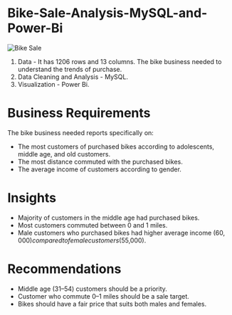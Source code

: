 # Bike-Sale-Analysis-MySQL-and-Power-Bi
![Bike Sale](https://github.com/JaneNnyawira/Bike-Sale-Analysis-MySQL-and-Power-Bi/assets/134518125/c6bb703b-4d9b-426a-a8d4-92856155d555)

1. Data - It has 1206 rows and 13 columns. The bike business needed to understand the trends of purchase.
2. Data Cleaning and Analysis - MySQL.
3. Visualization - Power Bi.

# Business Requirements 
The bike business needed reports specifically on:
* The most customers of purchased bikes according to adolescents, middle age, and old customers. 
* The most distance commuted with the purchased bikes. 
* The average income of customers according to gender.

# Insights 
* Majority of customers in the middle age had purchased bikes.
* Most customers commuted between 0 and 1 miles.
* Male customers who purchased bikes had higher average income ($60,000) compared to female customers ($55,000).

# Recommendations
* Middle age (31–54) customers should be a priority.
* Customer who commute 0–1 miles should be a sale target.
* Bikes should have a fair price that suits both males and females.
